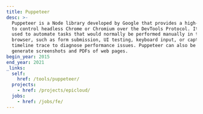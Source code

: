 ```yaml
---
title: Puppeteer
desc: >-
  Puppeteer is a Node library developed by Google that provides a high-level API
  to control headless Chrome or Chromium over the DevTools Protocol. It can be
  used to automate tasks that would normally be performed manually in the
  browser, such as form submission, UI testing, keyboard input, or capturing a
  timeline trace to diagnose performance issues. Puppeteer can also be used to
  generate screenshots and PDFs of web pages.
begin_year: 2015
end_year: 2021
_links:
  self:
    href: /tools/puppeteer/
  projects:
    - href: /projects/epicloud/
  jobs:
    - href: /jobs/fe/
---
```

